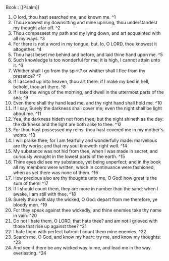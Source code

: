  Book:: [[Psalm]]
 1. O lord, thou hast searched me, and known me. ^1
 2. Thou knowest my downsitting and mine uprising, thou understandest my thought afar off. ^2
 3. Thou compassest my path and my lying down, and art acquainted with all my ways. ^3
 4. For there is not a word in my tongue, but, lo, O LORD, thou knowest it altogether. ^4
 5. Thou hast beset me behind and before, and laid thine hand upon me. ^5
 6. Such knowledge is too wonderful for me; it is high, I cannot attain unto it. ^6
 7. Whither shall I go from thy spirit? or whither shall I flee from thy presence? ^7
 8. If I ascend up into heaven, thou art there: if I make my bed in hell, behold, thou art there. ^8
 9. If I take the wings of the morning, and dwell in the uttermost parts of the sea; ^9
 10. Even there shall thy hand lead me, and thy right hand shall hold me. ^10
 11. If I say, Surely the darkness shall cover me; even the night shall be light about me. ^11
 12. Yea, the darkness hideth not from thee; but the night shineth as the day: the darkness and the light are both alike to thee. ^12
 13. For thou hast possessed my reins: thou hast covered me in my mother's womb. ^13
 14. I will praise thee; for I am fearfully and wonderfully made: marvellous are thy works; and that my soul knoweth right well. ^14
 15. My substance was not hid from thee, when I was made in secret, and curiously wrought in the lowest parts of the earth. ^15
 16. Thine eyes did see my substance, yet being unperfect; and in thy book all my members were written, which in continuance were fashioned, when as yet there was none of them. ^16
 17. How precious also are thy thoughts unto me, O God! how great is the sum of them! ^17
 18. If I should count them, they are more in number than the sand: when I awake, I am still with thee. ^18
 19. Surely thou wilt slay the wicked, O God: depart from me therefore, ye bloody men. ^19
 20. For they speak against thee wickedly, and thine enemies take thy name in vain. ^20
 21. Do not I hate them, O LORD, that hate thee? and am not I grieved with those that rise up against thee? ^21
 22. I hate them with perfect hatred: I count them mine enemies. ^22
 23. Search me, O God, and know my heart: try me, and know my thoughts: ^23
 24. And see if there be any wicked way in me, and lead me in the way everlasting. ^24
